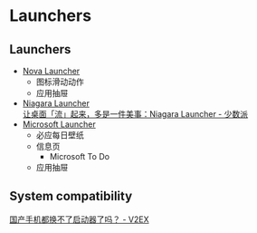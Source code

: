 # Launchers
## Launchers
- [Nova Launcher](https://novalauncher.com/)
  - 图标滑动动作
  - 应用抽屉
- [Niagara Launcher](https://play.google.com/store/apps/details?id=bitpit.launcher)  
  [让桌面「流」起来，多是一件美事：Niagara Launcher - 少数派](https://sspai.com/post/71818)
- [Microsoft Launcher](https://play.google.com/store/apps/details?id=com.microsoft.launcher)
  - 必应每日壁纸
  - 信息页
    - Microsoft To Do
  - 应用抽屉

## System compatibility
[国产手机都换不了启动器了吗？ - V2EX](https://www.v2ex.com/t/854575)